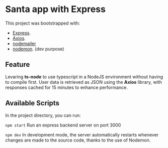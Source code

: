 # Santa app with Express

This project was bootstrapped with:
 - [Express](https://github.com/expressjs).
 - [Axios](https://github.com/axios/axios).
 - [nodemailer](https://github.com/nodemailer/nodemailer)
 - [nodemon](https://github.com/remy/nodemon). (dev purpose)
 
## Feature
Levaring **ts-node** to use typescript in a NodeJS environment without having to compile first.
User data is retrieved as JSON using the **Axios** library, with responses cached for 15 minutes to enhance performance.

## Available Scripts

In the project directory, you can run:

```npm start```
Run an express backend server on port 3000

```npm dev```
In development mode, the server automatically restarts whenever changes are made to the source code, thanks to the use of Nodemon.
